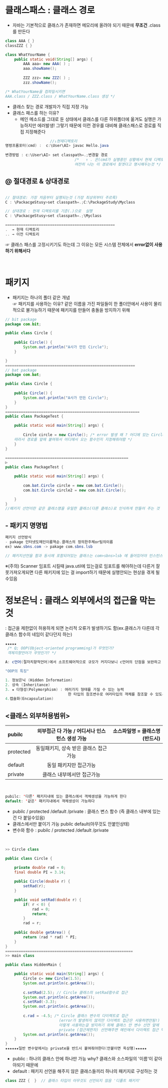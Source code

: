 # 클래스패스 : 클래스 경로
- 자바는 기본적으로 클래스가 존재하면 메모리에 올려야 되기 때문에 **무조건** .class를 만든다 <br>

```java
class AAA { }
classZZZ { }

class WhatYourName {
	public static void(String[] args) { 
		AAA aaa= new AAA( ) ;
		aaa.showName();
		
		ZZZ zzz= new ZZZ( ) ;
		zzz.showName();

/* WhatYourName을 컴파일시키면 
AAA.class / ZZZ.class / WhatYourName.class 생성 */
```
 - 클래스 찾는 경로 개발자가 직접 지정 가능
 - 클래스 패스를 하는 이유?
   - 메인 메소드를 그대로 둔 상태에서 클래스를 다른 하위폴더에 옮겨도 실행은 가능하지만 에러발생! 그렇기 때문에 이런 경우를 대비해 클래스패스로 경로를 직접 지정해준다

```java
                    //↓현재디렉토리
명령프롬포터(cmd) :  c:\User\AI> javac Hello.java
 
변경방법 : c:\User\AI> set classpath=.;변경할 경로
                               /*   ↑ . 은(cmd가 실행중인 상황에서 현재 디렉토리를 의미)
                               여전히 나는 이 경로에서 찾겟다고 명시해두는것 */
```

## @ 절대경로 & 상대경로
```java

// 절대경로: 가장 처음부터 실행되는것 (가장 최상위부터 주르륵)
C : \PackacgeStusy>set classpath=.;C:\PackageStudy\Myclass

// 상대경로 : 현재 디렉토리를 기준(.)으로  실행
C : \PackacgeStusy>set classpath=.;\Myclass

=================================================
.  → 현재 디렉토리
.. → 이전 디렉토리
```
☞ 클래스 패스를 고정시키기도 하는데 그 이유는 모든 시스템 전체에서 **error없이 사용하기 위해서다**

<br>

# 패키지 
 - 패키지는 하나의 폴더 같은 개념 <br>
☞ 패키지를 사용하는 이유? 
   같은 이름을 가진 파일들이 한 폴더안에서 사용이 물리적으로 불가능하기 때문에 패키지를 만들어 충돌을 방지하기 위해
```java
// bit package
package com.bit;

public class Circle {
	
	public Circle() {
		System.out.println("A사가 만든 Circle");
	}

}
==========================================================
// bat package
package com.bat;

public class Circle {
	
	public Circle() {
		System.out.println("A사가 만든 Circle");
	}
}
============================================================
public class PackageTest {

	public static void main(String[] args) {
		
		Circle circle = new Circle(); /* error 발생 왜 ? 어디에 있는 Circle인지 컴퓨터가 헷갈림 
    따라서 경로를 앞에 붙여줘서 어디에서 오는 함수인지 지정해줘야함 */
	}
}

=======================================================
▷
public class PackageTest {

	public static void main(String[] args) {
		
		com.bat.Circle circle = new com.bat.Circle();
		com.bit.Circle circle2 = new com.bit.Circle();

	}
}
//패키지 선언이란 같은 클래스명을 유일한 클래스(다른 클래스)로 인식하게 만들어 주는 것

```
## - 패키지 명명법
```java
패키지 선언방식
- pakage 인터넷도메인이름역순.클래스의 정의한주체or팀의이름
ex) www.sbns.com -> pakage com.sbns.lsb

// 패키지선언을 함과 동시에 포함되어있는 클래스는 com>sbns>lsb 에 들어있어야 인스턴스 생성이 가능
```

※(주의)
Scanner 임포트 시킬때 java.util에 있는걸로 임포트를 해야하는데 다른거 잘못가져오게되면 다른 패키지에 있는 걸 import하기 때문에 실행안되는 현상을 겪게 될수있음

# 정보은닉 : 클래스 외부에서의 접근을 막는 것
: 접근을 제한없이 허용하게 되면 논리적 오류가 발생하기도 함(ex.클래스가 다른데 각 클래스 함수의 네임이 같다던지 하는)

```java
★★★★★
 /* Q; OOP(Object-oriented programming)가 무엇인가?
 객체지향언어가 무엇인가? */

A: c언어(절자치향적언어)에서 소프트웨어적으로 규모가 커지다보니 c언어의 단점을 보완하고 발전시킨 객체지향언어(대표적인 언어로는 JAVA)가 생김 

"OOP의 특징"

1. 정보은닉 (Hidden Information)
2. 상속 (Inheritance)
3. ★ 다형성(Polymorphism) : 여러가지 형태를 가질 수 있는 능력
                            한 타입의 참조변수로 여러타입의 객체를 참조할 수 있도록 하고 상속관계에서 일어난다
4.캡슐화(Encapsulation)
```
 ## <클래스 외부허용범위>

| pubilc | 외부접근 다 가능 / 어디서나 인스턴스 생성 가능 | 소스파일명 = 클래스명(반드시)| 
|:----------|:----------:|----------:|
| protected | 동일패키지, 상속 받은 클래스 접근 가능 | 
| default | 동일 패키지만 접근가능 | 
| private | 클래스 내부에서만 접근가능 |

<br>

```java
pubilc: '다른' 패키지내에 있는 클래스에서 객체생성을 가능하게 한다 
default: '같은' 패키지내에서 객체생성이 가능하다
```

- pubilc / protected /default /private : 클래스 변스 함수 (즉 클래스 내부에 있는건 다 붙일수있음)
- 클래스에서만 붙이기 가능 pubilc default(아무것도 안붙인상태)
- 변수와 함수 : pubilc / protected /default /private


<br>

```java
>> Circle class

public class Circle {

	private double rad = 0;
	final double PI = 3.14;
	
	public Circle(double r) {
		setRad(r);
	}

	public void setRad(double r) {
		if( r < 0) {
			rad = 0;
			return;
		}
		rad = r;
	
	public double getArea() {
		return (rad * rad) * PI;
	}
}
=========================================================
>> main class

public class HiddenMain {

	public static void main(String[] args) {
		Circle c= new Circle(1.5);
		System.out.println(c.getArea());
		
		c.setRad(2.5); // Circle 클래스의 setRad함수로 접근
		System.out.println(c.getArea());
		c.setRad(-3.3);
		System.out.println(c.getArea());
		
		c.rad = -4.5; /* Circle 클래스 변수의 다이렉트로 접근 
						(error가 발생하지 않지만 다이렉트 접근은 사용하면안됨!)
						이렇게 사용하는걸 방지하기 위해 클래스 안 변수 선언 앞에 
						private (접근제한자) 선언해주면 메인에서 다이렉트 접근 막을 수 있음 */ 
		System.out.println(c.getArea());
	}
}
★★★★★★일반 변수앞에서는 private을 반드시 붙여줘야한다(안붙이면 옥상행)★★★★★
```


- public : 하나의 클래스 안에 하나만 가능 why? 클래스와 소스파일의 '이름'이 같아야되기 때문에
- default : 패키지 선언을 해주지 않은 클래스들끼리 하나의 패키지로 구성하는 것
```java
class ZZZ {  }  // 클래스 타입이 아무것도 선언되지 않음 '디폴트 패키지'
